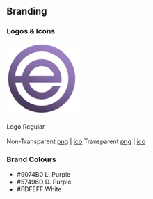 ## Branding
### Logos & Icons
<img src="/ep.png" width="164"></img><br></br>
Logo Regular <br></br>
Non-Transparent <a href="/ep.png">png</a> | <a href="/ep.ico">ico</a>
Transparent <a href="/ep.png">png</a> | <a href="/ep.png">ico</a>
### Brand Colours
-  #9074B0 L. Purple
-  #57496D D. Purple
-  #FDFEFF White
